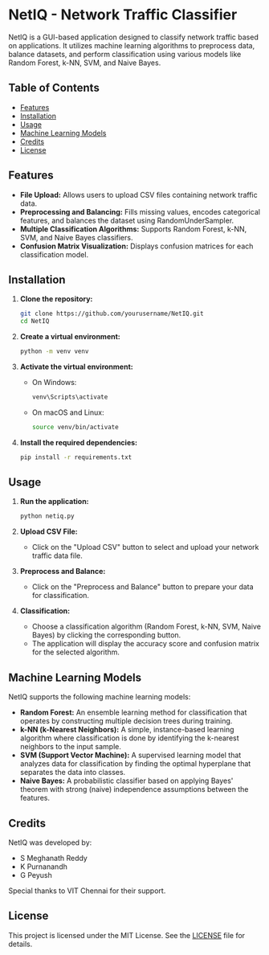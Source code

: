 # NetIQ - Network Traffic Classifier

NetIQ is a GUI-based application designed to classify network traffic based on applications. It utilizes machine learning algorithms to preprocess data, balance datasets, and perform classification using various models like Random Forest, k-NN, SVM, and Naive Bayes.

## Table of Contents

- [Features](#features)
- [Installation](#installation)
- [Usage](#usage)
- [Machine Learning Models](#machine-learning-models)
- [Credits](#credits)
- [License](#license)

## Features

- **File Upload:** Allows users to upload CSV files containing network traffic data.
- **Preprocessing and Balancing:** Fills missing values, encodes categorical features, and balances the dataset using RandomUnderSampler.
- **Multiple Classification Algorithms:** Supports Random Forest, k-NN, SVM, and Naive Bayes classifiers.
- **Confusion Matrix Visualization:** Displays confusion matrices for each classification model.

## Installation

1. **Clone the repository:**
    ```bash
    git clone https://github.com/yourusername/NetIQ.git
    cd NetIQ
    ```

2. **Create a virtual environment:**
    ```bash
    python -m venv venv
    ```

3. **Activate the virtual environment:**
    - On Windows:
        ```bash
        venv\Scripts\activate
        ```
    - On macOS and Linux:
        ```bash
        source venv/bin/activate
        ```

4. **Install the required dependencies:**
    ```bash
    pip install -r requirements.txt
    ```

## Usage

1. **Run the application:**
    ```bash
    python netiq.py
    ```

2. **Upload CSV File:**
    - Click on the "Upload CSV" button to select and upload your network traffic data file.

3. **Preprocess and Balance:**
    - Click on the "Preprocess and Balance" button to prepare your data for classification.

4. **Classification:**
    - Choose a classification algorithm (Random Forest, k-NN, SVM, Naive Bayes) by clicking the corresponding button.
    - The application will display the accuracy score and confusion matrix for the selected algorithm.

## Machine Learning Models

NetIQ supports the following machine learning models:

- **Random Forest:** An ensemble learning method for classification that operates by constructing multiple decision trees during training.
- **k-NN (k-Nearest Neighbors):** A simple, instance-based learning algorithm where classification is done by identifying the k-nearest neighbors to the input sample.
- **SVM (Support Vector Machine):** A supervised learning model that analyzes data for classification by finding the optimal hyperplane that separates the data into classes.
- **Naive Bayes:** A probabilistic classifier based on applying Bayes' theorem with strong (naive) independence assumptions between the features.

## Credits

NetIQ was developed by:
- S Meghanath Reddy
- K Purnanandh
- G Peyush

Special thanks to VIT Chennai for their support.

## License

This project is licensed under the MIT License. See the [LICENSE](LICENSE) file for details.
